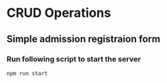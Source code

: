 # CRUD Operations

## Simple admission registraion form

### Run following script to start the server

`npm run start`
